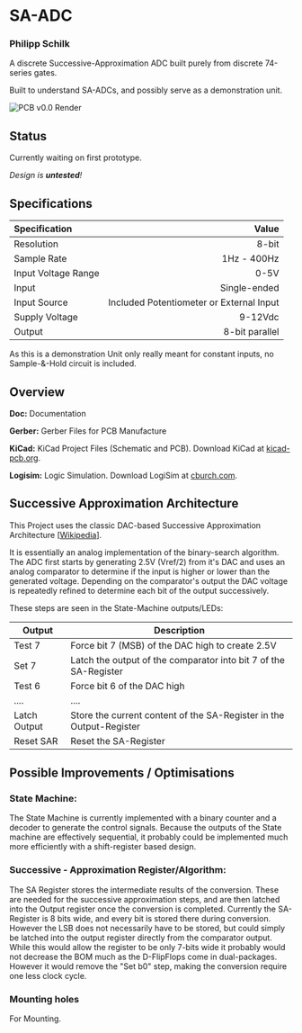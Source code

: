 # SA-ADC
### Philipp Schilk
A discrete Successive-Approximation ADC built purely from discrete 74-series gates.

Built to understand SA-ADCs, and possibly serve as a demonstration unit.

![PCB v0.0 Render](https://raw.githubusercontent.com/TheSchilk/SA-ADC/master/Doc/SA-ADC_PCBrender_v0.0.jpg)

## Status
Currently waiting on first prototype.

*Design is **untested**!*


## Specifications
| Specification  | Value  |
| :------------ | ------------: |
| Resolution  | 8-bit  |
| Sample Rate  |  1Hz - 400Hz |
| Input Voltage Range | 0-5V |
| Input | Single-ended|
| Input Source | Included Potentiometer or External Input |
| Supply Voltage | 9-12Vdc |
| Output | 8-bit parallel |

As this is a demonstration Unit only really meant for constant inputs, no Sample-&-Hold
circuit is included.

## Overview

**Doc:**
	Documentation

**Gerber:**
	Gerber Files for PCB Manufacture

**KiCad:**
    KiCad Project Files (Schematic and PCB).
    Download KiCad at [kicad-pcb.org](https://kicad-pcb.org/download/).

**Logisim:**
	Logic Simulation.
	Download LogiSim at [cburch.com](http://www.cburch.com/logisim/).

## Successive Approximation Architecture

This Project uses the classic DAC-based Successive Approximation Architecture [[Wikipedia](https://en.wikipedia.org/wiki/Successive_approximation_ADC "DAC-based Successive Approxmation Architecture")].

It is essentially an analog implementation of the binary-search algorithm. The ADC first
starts by generating 2.5V (Vref/2) from it's DAC and uses an analog comparator to
determine if the input is higher or lower than the generated voltage. Depending on the
comparator's output the DAC voltage is repeatedly refined to determine each bit of the
output successively.

These steps are seen in the State-Machine outputs/LEDs:

|  Output  | Description |
| ------------ | ------------ |
| Test 7 |  Force bit 7 (MSB) of the DAC high to create 2.5V  |
| Set 7  |  Latch the output of the comparator into bit 7 of the SA-Register |
| Test 6  |  Force bit 6 of the DAC high |
| ....  | ....  |
| Latch Output  |  Store the current content of the SA-Register in the Output-Register |
|  Reset SAR |  Reset the SA-Register |

## Possible Improvements  / Optimisations

### State Machine:
The State Machine is currently implemented with a binary counter and a decoder to
generate the control signals. Because the outputs of the State machine are effectively
sequential, it probably could be implemented much more efficiently with a shift-register
based design.

### Successive  - Approximation Register/Algorithm:
The SA Register stores the intermediate results of the conversion. These are needed for
the successive approximation steps, and are then latched into the Output register once
the conversion is completed. Currently the SA-Register is 8 bits wide, and every bit is
stored there during conversion. However the LSB does not necessarily have to be stored, 
but could simply be latched into the output register directly from the comparator output.
While this would allow the register to be only 7-bits wide it probably would not decrease
the BOM much as the D-FlipFlops come in dual-packages. However it would remove the 
"Set b0" step, making the conversion require one less clock cycle.

### Mounting holes
For Mounting. 
